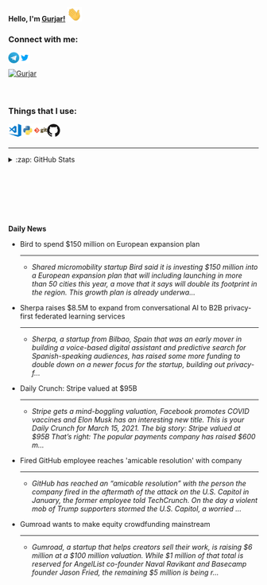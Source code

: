 #### Hello, I'm [Gurjar!](https://GurjarKing.github.io) <img src="https://raw.githubusercontent.com/ABSphreak/ABSphreak/master/gifs/Hi.gif" width="30px"></h2>


### Connect with me:

[<img align="left" alt="Gurjar | Telegram" width="22px" src="https://raw.githubusercontent.com/github/explore/80688e429a7d4ef2fca1e82350fe8e3517d3494d/topics/telegram/telegram.png" />][Telegram]
[<img align="left" alt="Gurjar | Twitter" width="22px" src="https://raw.githubusercontent.com/github/explore/80688e429a7d4ef2fca1e82350fe8e3517d3494d/topics/twitter/twitter.png" />][Twitter]
<br >
<br >
<a href="https://github.com/GurjarKing"><img src="https://komarev.com/ghpvc/?username=GurjarKing" alt="Gurjar" /></a> <br />
<br />
<br />
<!-- <br >

![](https://visitor-badge.glitch.me/badge?page_id=GurjarKing)

<br /> -->

### Things that I use:

[<img align="left" alt="Visual Studio Code" width="26px" src="https://raw.githubusercontent.com/github/explore/80688e429a7d4ef2fca1e82350fe8e3517d3494d/topics/visual-studio-code/visual-studio-code.png" />][VSCode]
[<img align="left" alt="Python" width="26px" src="https://raw.githubusercontent.com/github/explore/80688e429a7d4ef2fca1e82350fe8e3517d3494d/topics/python/python.png" />][Python]
[<img align="left" alt="Git" width="26px" src="https://raw.githubusercontent.com/github/explore/80688e429a7d4ef2fca1e82350fe8e3517d3494d/topics/git/git.png" />][Git]
[<img align="left" alt="GitHub" width="26px" src="https://raw.githubusercontent.com/github/explore/78df643247d429f6cc873026c0622819ad797942/topics/github/github.png" />][Github]

<br />
<br />

---
<details>
  <summary>:zap: GitHub Stats</summary>

<img align="left" alt="Gurjar's Github Stats" src="https://github-readme-stats.vercel.app/api?username=GurjarKing&show_icons=true&hide_border=true&count_private=true&include_all_commit=true&theme=algolia" />

</details>

<!-- ### 🔔 My latest tweet
<a href="https://twitter.com/Gurjar_King43" target="_blank">
	<img src="https://github.com/GurjarKing/GurjarKing/raw/master/tweet.png" width="70%" align="center" alt="Click to view on Twitter" title="My latest tweet, as an image"/>
</a> -->
<br>

<pre>

</pre>

<!-- **Quote of the hour:**

{qoth}

~ {qoth_author}
<pre>

</pre> -->
<br>
<pre>


</pre>
<strong>Daily News</strong>
  
  - Bird to spend $150 million on European expansion plan
     <hr/>
     
      - *Shared micromobility startup Bird said it is investing $150 million into a European expansion plan that will including launching in more than 50 cities this year, a move that it says will double its footprint in the region. This growth plan is already underwa…*
     
  - Sherpa raises $8.5M to expand from conversational AI to B2B privacy-first federated learning services
      <hr/>
      
      - *Sherpa, a startup from Bilbao, Spain that was an early mover in building a voice-based digital assistant and predictive search for Spanish-speaking audiences, has raised some more funding to double down on a newer focus for the startup, building out privacy-f…*
      
  - Daily Crunch: Stripe valued at $95B
      <hr/>
      
      - *Stripe gets a mind-boggling valuation, Facebook promotes COVID vaccines and Elon Musk has an interesting new title. This is your Daily Crunch for March 15, 2021. The big story: Stripe valued at $95B That’s right: The popular payments company has raised $600 m…*
      
  - Fired GitHub employee reaches 'amicable resolution' with company
      <hr/>
      
      - *GitHub has reached an “amicable resolution” with the person the company fired in the aftermath of the attack on the U.S. Capitol in January, the former employee told TechCrunch. On the day a violent mob of Trump supporters stormed the U.S. Capitol, a worried …*
       
  - Gumroad wants to make equity crowdfunding mainstream
      <hr/>
       
       - *Gumroad, a startup that helps creators sell their work, is raising $6 million at a $100 million valuation. While $1 million of that total is reserved for AngelList co-founder Naval Ravikant and Basecamp founder Jason Fried, the remaining $5 million is being r…*
      

<br />

[VSCode]: https://code.visualstudio.com/
[Python]: https://www.python.org/
[Git]: https://git-scm.com/
[Github]: https://github.com/
[Telegram]: https://t.me/Gurjar_King/
[Twitter]: https://twitter.com/Gurjar_King43/
